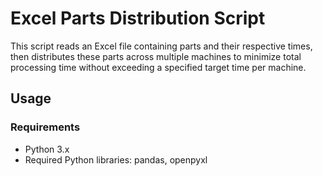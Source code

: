 # Excel Parts Distribution Script

This script reads an Excel file containing parts and their respective times, then distributes these parts across multiple machines to minimize total processing time without exceeding a specified target time per machine.

## Usage

### Requirements

- Python 3.x
- Required Python libraries: pandas, openpyxl
